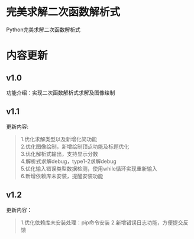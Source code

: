 # 完美求解二次函数解析式
Python完美求解二次函数解析式
# 内容更新
## v1.0
功能介绍：实现二次函数解析式求解及图像绘制
## v1.1
更新内容:<br>
>1.优化求解类型以及新增化简功能<br>
>2.优化图像绘制，新增绘制顶点功能及标题优化<br>
>3.优化解析式输出，支持显示分数<br>
>4.解析式求解debug，type1-2求解debug<br>
>5.优化输入错误类型数据检测，使用while循环实现重新输入<br>
>6.新增依赖库未安装，提醒安装功能<br>
## v1.2
更新内容：<br>
>1.优化依赖库未安装处理：pip命令安装
>2.新增错误日志功能，方便提交反馈